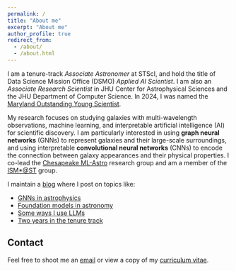 ```yaml
---
permalink: /
title: "About me"
excerpt: "About me"
author_profile: true
redirect_from: 
  - /about/
  - /about.html
---
```


I am a tenure-track *Associate Astronomer* at STScI, and hold the title of Data Science Mission Office (DSMO) *Applied AI Scientist*. I am also an *Associate Research Scientist* in JHU Center for Astrophysical Sciences and the JHU Department of Computer Science. In 2024, I was named the [Maryland Outstanding Young Scientist](https://www.stsci.edu/contents/news-releases/2024/news-2024-019).

My research focuses on studying galaxies with multi-wavelength observations, machine learning, and interpretable artificial intelligence (AI) for scientific discovery. I am particularly interested in using **graph neural networks** (GNNs) to represent galaxies and their large-scale surroundings, and using interpretable **convolutional neural networks** (CNNs) to encode the connection between galaxy appearances and their physical properties. I co-lead the [Chesapeake ML-Astro](https://chesapeakemlastro.github.io/) research group and am a member of the [ISM*@ST](https://sites.google.com/view/ism-stsci/home) group. 

I maintain a [blog](https://jwuphysics.github.io/blog/) where I post on topics like:
- [GNNs in astrophysics](https://jwuphysics.github.io/blog/2025/06/graph-neural-networks-in-astrophysics/)
- [Foundation models in astronomy](https://jwuphysics.github.io/blog/2025/05/foundation-models-in-astronomy/)
- [Some ways I use LLMs](https://jwuphysics.github.io/blog/2025/04/four-ways-i-use-llms/)
- [Two years in the tenure track](https://jwuphysics.github.io/blog/2024/01/two-years-in-the-tenure-track/)



Contact
---
Feel free to shoot me an [email](mailto:jowu@stsci.edu) or view a copy of my [curriculum vitae](files/JFWuCV.pdf).
